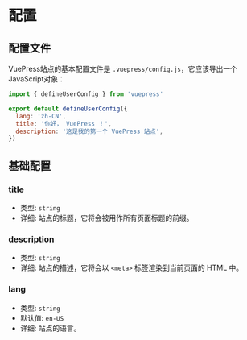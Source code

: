 # 配置

## 配置文件

VuePress站点的基本配置文件是 `.vuepress/config.js`，它应该导出一个JavaScript对象：

```js
import { defineUserConfig } from 'vuepress'

export default defineUserConfig({
  lang: 'zh-CN',
  title: '你好， VuePress ！',
  description: '这是我的第一个 VuePress 站点',
})
```

## 基础配置

### title

- 类型: `string`
- 详细: 站点的标题，它将会被用作所有页面标题的前缀。

### description 

- 类型: `string`
- 详细: 站点的描述，它将会以 `<meta>` 标签渲染到当前页面的 HTML 中。

### lang

- 类型: `string`
- 默认值: `en-US`
- 详细: 站点的语言。
